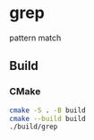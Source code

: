 # grep

pattern match

## Build

### CMake

```bash
cmake -S . -B build
cmake --build build
./build/grep
```

